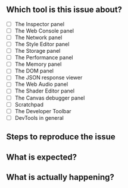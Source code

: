 <!--
Before You Start!

Please report only bugs or feature requests here.
We do not accept usage questions here and will close issues that do not conform to this requirement.
For documentation about DevTools, please head over to
- MDN: https://developer.mozilla.org/son/docs/Tools
- Or our discussion forum: https://discourse.mozilla-community.org/c/devtools

Also try to search for your issue - it may have already been answered or even fixed in the development branch.

Please understand that maintaining open source projects is hard work.
Firefox DevTools has limited maintainer bandwidth. That means the only way to ensure the project's sustainability is to improve issue triaging efficiency. Issues that do not provide proper information upfront usually result in inefficient back-and-forth communication to extract the basic information needed for actual triaging.
The details you will provide below is therefore very important to save time on both sides.
-->

## Which tool is this issue about?

<!--
Please add a check mark for each tool this issue applies to below.
For debugger issues, please go to https://github.com/devtools-html/debugger.html/issues/new
 -->
- [ ] The Inspector panel
- [ ] The Web Console panel
- [ ] The Network panel
- [ ] The Style Editor panel
- [ ] The Storage panel
- [ ] The Performance panel
- [ ] The Memory panel
- [ ] The DOM panel
- [ ] The JSON response viewer
- [ ] The Web Audio panel
- [ ] The Shader Editor panel
- [ ] The Canvas debugger panel
- [ ] Scratchpad
- [ ] The Developer Toolbar
- [ ] DevTools in general

## Steps to reproduce the issue


## What is expected?


## What is actually happening?

